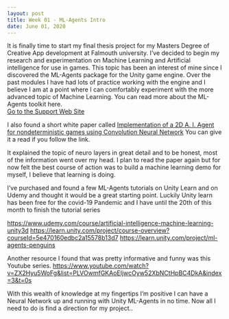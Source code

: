 ```yaml
---
layout: post
title: Week 01 - ML-Agents Intro
date: June 01, 2020
--- 
```

It is finally time to start my final thesis project for my Masters Degree of Creative App development at Falmouth university.  I’ve decided to begin my research and experimentation on Machine Learning and Artificial intelligence for use in games.  This topic has been an interest of mine since I discovered the ML-Agents package for the Unity game engine.  Over the past modules I have had lots of practice working with the engine and I believe I am at a point where I can comfortably experiment with the more advanced topic of Machine Learning.  You can read more about the ML-Agents toolkit here.  
[Go to the Support Web Site](https://unity3d.com/machine-learning)

I also found a short white paper called <a href="../docs/Implementation of a 2D A. I. Agent for nondeterministic games using Convolution Neural Network.pdf" target="_blank">Implementation of a 2D A. I. Agent for nondeterministic games using Convolution Neural Network</a> You can give it a read if you follow the link. 
 

It explained the topic of neuro layers in great detail and to be honest, most of the information went over my head.  I plan to read the paper again but for now felt the best course of action was to build a machine learning demo for myself, I believe that  learning is doing. 

I’ve purchased and found a few ML-Agents tutorials on Unity Learn and on Udemy and thought it would be a great starting point.  Luckily Unity learn has been free for the covid-19 Pandemic and I have until the 20th of this month to finish the tutorial series 

https://www.udemy.com/course/artificial-intelligence-machine-learning-unity3d
https://learn.unity.com/project/course-overview?courseId=5e470160edbc2a15578b13d7
https://learn.unity.com/project/ml-agents-penguins

Another resource I found that was pretty informative and funny was this Youtube series. 
https://www.youtube.com/watch?v=ZX2Hyu5WoFg&list=PLVOwmfGKAoEIjwcOyw52XbNCtHpBC4DkA&index=3&t=0s

With this wealth of knowledge at my fingertips I’m positive I can have a Neural Network up and running with Unity ML-Agents in no time.  Now all I need to do is find a direction for my project.. 

